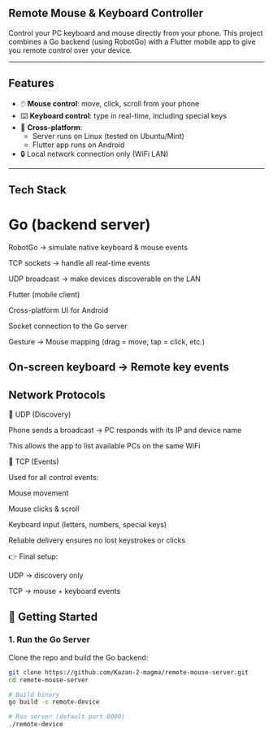 ## Remote Mouse & Keyboard Controller

Control your PC keyboard and mouse directly from your phone.
This project combines a Go backend (using RobotGo) with a Flutter mobile app to give you remote control over your device.

---

##  Features
- 🖱️ **Mouse control**: move, click, scroll from your phone
- ⌨️ **Keyboard control**: type in real-time, including special keys
- 📡 **Cross-platform**:  
  - Server runs on Linux (tested on Ubuntu/Mint)  
  - Flutter app runs on Android
- 🔒 Local network connection only (WiFi LAN)

---

##  Tech Stack

# Go (backend server)

RobotGo → simulate native keyboard & mouse events

TCP sockets → handle all real-time events

UDP broadcast → make devices discoverable on the LAN

Flutter (mobile client)

Cross-platform UI for Android

Socket connection to the Go server

Gesture → Mouse mapping (drag = move, tap = click, etc.)

On-screen keyboard → Remote key events
---

## Network Protocols
🔹 UDP (Discovery)

Phone sends a broadcast → PC responds with its IP and device name

This allows the app to list available PCs on the same WiFi

🔹 TCP (Events)

Used for all control events:

Mouse movement

Mouse clicks & scroll

Keyboard input (letters, numbers, special keys)

Reliable delivery ensures no lost keystrokes or clicks

👉 Final setup:

UDP → discovery only

TCP → mouse + keyboard events

## 🚀 Getting Started

### 1. Run the Go Server
Clone the repo and build the Go backend:
```bash
git clone https://github.com/Kazan-2-magma/remote-mouse-server.git
cd remote-mouse-server

# Build binary
go build -o remote-device

# Run server (default port 8000)
./remote-device


